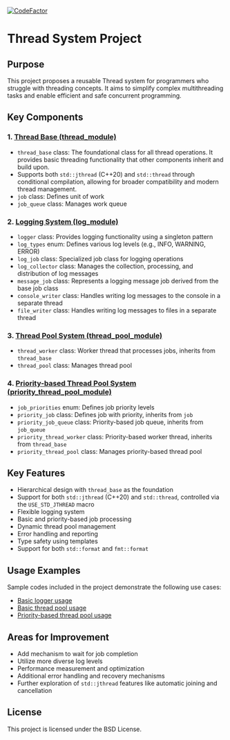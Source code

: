 [![CodeFactor](https://www.codefactor.io/repository/github/kcenon/thread_system/badge)](https://www.codefactor.io/repository/github/kcenon/thread_system)

# Thread System Project

## Purpose

This project proposes a reusable Thread system for programmers who struggle with threading concepts. It aims to simplify complex multithreading tasks and enable efficient and safe concurrent programming.

## Key Components

### 1. [Thread Base (thread_module)](https://github.com/kcenon/thread_system/tree/main/sources/thread_base)

- `thread_base` class: The foundational class for all thread operations. It provides basic threading functionality that other components inherit and build upon.
- Supports both `std::jthread` (C++20) and `std::thread` through conditional compilation, allowing for broader compatibility and modern thread management.
- `job` class: Defines unit of work
- `job_queue` class: Manages work queue

### 2. [Logging System (log_module)](https://github.com/kcenon/thread_system/tree/main/sources/logger)

- `logger` class: Provides logging functionality using a singleton pattern
- `log_types` enum: Defines various log levels (e.g., INFO, WARNING, ERROR)
- `log_job` class: Specialized job class for logging operations
- `log_collector` class: Manages the collection, processing, and distribution of log messages
- `message_job` class: Represents a logging message job derived from the base job class
- `console_writer` class: Handles writing log messages to the console in a separate thread
- `file_writer` class: Handles writing log messages to files in a separate thread

### 3. [Thread Pool System (thread_pool_module)](https://github.com/kcenon/thread_system/tree/main/sources/thread_pool)

- `thread_worker` class: Worker thread that processes jobs, inherits from `thread_base`
- `thread_pool` class: Manages thread pool

### 4. [Priority-based Thread Pool System (priority_thread_pool_module)](https://github.com/kcenon/thread_system/tree/main/sources/priority_thread_pool)

- `job_priorities` enum: Defines job priority levels
- `priority_job` class: Defines job with priority, inherits from `job`
- `priority_job_queue` class: Priority-based job queue, inherits from `job_queue`
- `priority_thread_worker` class: Priority-based worker thread, inherits from `thread_base`
- `priority_thread_pool` class: Manages priority-based thread pool

## Key Features

- Hierarchical design with `thread_base` as the foundation
- Support for both `std::jthread` (C++20) and `std::thread`, controlled via the `USE_STD_JTHREAD` macro
- Flexible logging system
- Basic and priority-based job processing
- Dynamic thread pool management
- Error handling and reporting
- Type safety using templates
- Support for both `std::format` and `fmt::format`

## Usage Examples

Sample codes included in the project demonstrate the following use cases:
- [Basic logger usage](https://github.com/kcenon/thread_system/tree/main/samples/logger_sample/logger_sample.cpp)
- [Basic thread pool usage](https://github.com/kcenon/thread_system/tree/main/samples/thread_pool_sample/thread_pool_sample.cpp)
- [Priority-based thread pool usage](https://github.com/kcenon/thread_system/tree/main/samples/priority_thread_pool_sample/priority_thread_pool_sample.cpp)

## Areas for Improvement

- Add mechanism to wait for job completion
- Utilize more diverse log levels
- Performance measurement and optimization
- Additional error handling and recovery mechanisms
- Further exploration of `std::jthread` features like automatic joining and cancellation

## License

This project is licensed under the BSD License.
